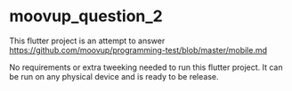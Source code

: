# moovup_question_2

This flutter project is an attempt to answer https://github.com/moovup/programming-test/blob/master/mobile.md

No requirements or extra tweeking needed to run this flutter project. 
It can be run on any physical device and is ready to be release.
